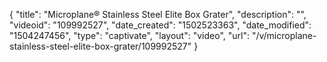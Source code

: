 {
    "title": "Microplane&reg; Stainless Steel Elite Box Grater",
    "description": "",
    "videoid": "109992527",
    "date_created": "1502523363",
    "date_modified": "1504247456",
    "type": "captivate",
    "layout": "video",
    "url": "\/v\/microplane-stainless-steel-elite-box-grater\/109992527"
}